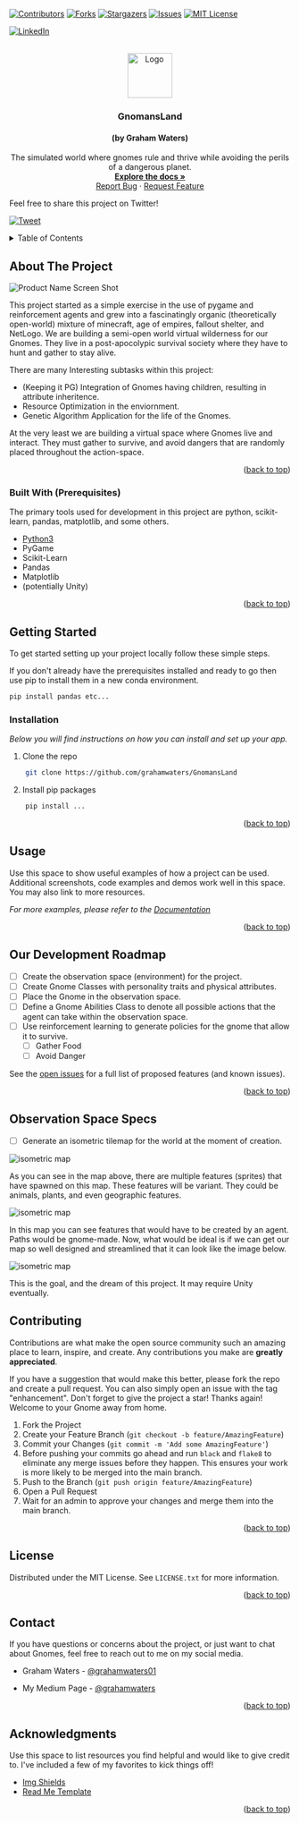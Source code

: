 <div id="top"></div>
<!--
*** Thanks for checking out the GnomansLand. If you have a suggestion
*** that would make this better, please fork the repo and create a pull request
*** or simply open an issue with the tag "enhancement".
*** Don't forget to give the project a star!
*** Thanks again! Now go create something AMAZING! :D
-->



<!-- PROJECT SHIELDS -->
<!--
*** I'm using markdown "reference style" links for readability.
*** Reference links are enclosed in brackets [ ] instead of parentheses ( ).
*** See the bottom of this document for the declaration of the reference variables
*** for contributors-url, forks-url, etc. This is an optional, concise syntax you may use.
*** https://www.markdownguide.org/basic-syntax/#reference-style-links
-->

[![Contributors][contributors-shield]][contributors-url]
[![Forks][forks-shield]][forks-url]
[![Stargazers][stars-shield]][stars-url]
[![Issues][issues-shield]][issues-url]
[![MIT License][license-shield]][license-url]

[![LinkedIn][linkedin-shield]][linkedin-url]



<!-- PROJECT LOGO -->
<br />
<div align="center">
  <a href="https://github.com/grahamwaters/GnomansLand">
    <img src="images/logo.png" alt="Logo" width="80" height="80">
  </a>

  <h3 align="center">GnomansLand</h3>

  <h4 alight="center">(by Graham Waters)</h4>

  <p align="center">
    The simulated world where gnomes rule and thrive while avoiding the perils of a dangerous planet.
    <br />
    <a href="https://github.com/grahamwaters/GnomansLand"><strong>Explore the docs »</strong></a>
    <br />
    <a href="https://github.com/grahamwaters/GnomansLand/issues">Report Bug</a>
    ·
    <a href="https://github.com/grahamwaters/GnomansLand/issues">Request Feature</a>
  </p>
</div>

Feel free to share this project on Twitter!

[![Tweet](https://img.shields.io/twitter/url/http/shields.io.svg?style=social)](https://twitter.com/intent/tweet?text=Get%20over%20170%20free%20design%20blocks%20based%20on%20Bootstrap%204&url=https://froala.com/design-blocks&via=froala&hashtags=bootstrap,design,templates,blocks,developers)

<!-- TABLE OF CONTENTS -->
<details>
  <summary>Table of Contents</summary>
  <ol>
    <li>
      <a href="#about-the-project">About the project</a>
      <ul>
        <li><a href="#built-with">Built With</a></li>
      </ul>
    </li>
    <li>
      <a href="#getting-started">Getting Started</a>
      <ul>
        <li><a href="#prerequisites">Prerequisites</a></li>
        <li><a href="#installation">Installation</a></li>
      </ul>
    </li>
    <li><a href="#usage">Usage</a></li>
    <li><a href="#roadmap">Roadmap</a></li>
    <li><a href="#contributing">Contributing</a></li>
    <li><a href="#license">License</a></li>
    <li><a href="#contact">Contact</a></li>
    <li><a href="#acknowledgments">Acknowledgments</a></li>
  </ol>
</details>



<!-- ABOUT THE PROJECT -->
## About The Project

![Product Name Screen Shot][product-screenshot]

This project started as a simple exercise in the use of pygame and reinforcement agents and grew into a fascinatingly organic (theoretically open-world) mixture of minecraft, age of empires, fallout shelter, and NetLogo. We are building a semi-open world virtual wilderness for our Gnomes. They live in a post-apocolypic survival society where they have to hunt and gather to stay alive.

There are many Interesting subtasks within this project:
* (Keeping it PG) Integration of Gnomes having children, resulting in attribute inheritence.
* Resource Optimization in the enviornment.
* Genetic Algorithm Application for the life of the Gnomes.

At the very least we are building a virtual space where Gnomes live and interact. They must gather to survive, and avoid dangers that are randomly placed throughout the action-space.



<p align="right">(<a href="#top">back to top</a>)</p>



### Built With (Prerequisites)

The primary tools used for development in this project are python, scikit-learn, pandas, matplotlib, and some others.

* [Python3](https://www.python.org/download/releases/3.0/)
* PyGame
* Scikit-Learn
* Pandas
* Matplotlib
* (potentially Unity)


<p align="right">(<a href="#top">back to top</a>)</p>



<!-- GETTING STARTED -->
## Getting Started

To get started setting up your project locally follow these simple steps.

If you don't already have the prerequisites installed and ready to go then use pip to install them in a new conda environment.
  ```sh
  pip install pandas etc...
  ```

### Installation

_Below you will find instructions on how you can install and set up your app._

1. Clone the repo
```sh
    git clone https://github.com/grahamwaters/GnomansLand
```
2. Install pip packages
```sh
    pip install ...
```



<p align="right">(<a href="#top">back to top</a>)</p>



<!-- USAGE EXAMPLES -->
## Usage

Use this space to show useful examples of how a project can be used. Additional screenshots, code examples and demos work well in this space. You may also link to more resources.

_For more examples, please refer to the [Documentation](https://example.com)_

<p align="right">(<a href="#top">back to top</a>)</p>



<!-- ROADMAP -->
## Our Development Roadmap

- [ ] Create the observation space (environment) for the project.
- [ ] Create Gnome Classes with personality traits and physical attributes.
- [ ] Place the Gnome in the observation space.
- [ ] Define a Gnome Abilities Class to denote all possible actions that the agent can take within the observation space.
- [ ] Use reinforcement learning to generate policies for the gnome that allow it to survive.
    - [ ] Gather Food
    - [ ] Avoid Danger

See the [open issues](https://github.com/grahamwaters/GnomansLand/issues) for a full list of proposed features (and known issues).

<p align="right">(<a href="#top">back to top</a>)</p>

## Observation Space Specs

- [ ] Generate an isometric tilemap for the world at the moment of creation.

![isometric map][iso1]

As you can see in the map above, there are multiple features (sprites) that have spawned on this map. These features will be variant. They could be animals, plants, and even geographic features.

![isometric map][iso2]

In this map you can see features that would have to be created by an agent. Paths would be gnome-made. Now, what would be ideal is if we can get our map so well designed and streamlined that it can look like the image below.

![isometric map][iso_goal]

This is the goal, and the dream of this project. It may require Unity eventually.

<!-- CONTRIBUTING -->
## Contributing

Contributions are what make the open source community such an amazing place to learn, inspire, and create. Any contributions you make are **greatly appreciated**.

If you have a suggestion that would make this better, please fork the repo and create a pull request. You can also simply open an issue with the tag "enhancement".
Don't forget to give the project a star! Thanks again! Welcome to your Gnome away from home.

1. Fork the Project
2. Create your Feature Branch (`git checkout -b feature/AmazingFeature`)
3. Commit your Changes (`git commit -m 'Add some AmazingFeature'`)
4. Before pushing your commits go ahead and run `black` and `flake8` to eliminate any merge issues before they happen. This ensures your work is more likely to be merged into the main branch.
5. Push to the Branch (`git push origin feature/AmazingFeature`)
6. Open a Pull Request
7. Wait for an admin to approve your changes and merge them into the main branch.

<p align="right">(<a href="#top">back to top</a>)</p>



<!-- LICENSE -->
## License

Distributed under the MIT License. See `LICENSE.txt` for more information.

<p align="right">(<a href="#top">back to top</a>)</p>



<!-- CONTACT -->
## Contact
If you have questions or concerns about the project, or just want to chat about Gnomes, feel free to reach out to me on my social media.

* Graham Waters - [@grahamwaters01](https://www.linkedin.com/in/grahamwaters01/)

* My Medium Page - [@grahamwaters]([https://grahamwaters.medium.com/)


<p align="right">(<a href="#top">back to top</a>)</p>



<!-- ACKNOWLEDGMENTS -->
## Acknowledgments

Use this space to list resources you find helpful and would like to give credit to. I've included a few of my favorites to kick things off!


* [Img Shields](https://shields.io)
* [Read Me Template](https://github.com/othneildrew/Best-README-Template)

<p align="right">(<a href="#top">back to top</a>)</p>



<!-- MARKDOWN LINKS & IMAGES -->
<!-- https://www.markdownguide.org/basic-syntax/#reference-style-links -->
[contributors-shield]: https://img.shields.io/github/contributors/grahamwaters/GnomansLand.svg?style=for-the-badge
[contributors-url]: https://github.com/grahamwaters/GnomansLand/graphs/contributors
[forks-shield]: https://img.shields.io/github/forks/grahamwaters/GnomansLand.svg?style=for-the-badge
[forks-url]: https://github.com/grahamwaters/GnomansLand/network/members
[stars-shield]: https://img.shields.io/github/stars/grahamwaters/GnomansLand.svg?style=for-the-badge
[stars-url]: https://github.com/grahamwaters/GnomansLand/stargazers
[issues-shield]: https://img.shields.io/github/issues/grahamwaters/GnomansLand.svg?style=for-the-badge
[issues-url]: https://github.com/grahamwaters/GnomansLand/issues
[license-shield]: https://img.shields.io/github/license/grahamwaters/GnomansLand.svg?style=for-the-badge
[license-url]: https://github.com/grahamwaters/GnomansLand/blob/master/LICENSE.txt
[linkedin-shield]: https://img.shields.io/badge/-LinkedIn-black.svg?style=for-the-badge&logo=linkedin&colorB=555

[linkedin-url]: https://linkedin.com/in/grahamwaters01
[product-screenshot]: images/screenshot.png
[iso1]: images/example_isometric_scene.png
[iso2]: images/example_isometricscene2.png
[iso_goal]: images/goal_visual_iso.jpg